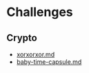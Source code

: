 # Challenges



## Crypto

* [xorxorxor.md](xorxorxor.md "mention")
* [baby-time-capsule.md](baby-time-capsule.md "mention")







